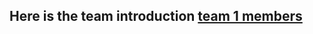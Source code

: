 ## Here is the team introduction [team 1 members](https://github.com/BUMETCS673/CS673F20T1/blob/master/team1.md)
